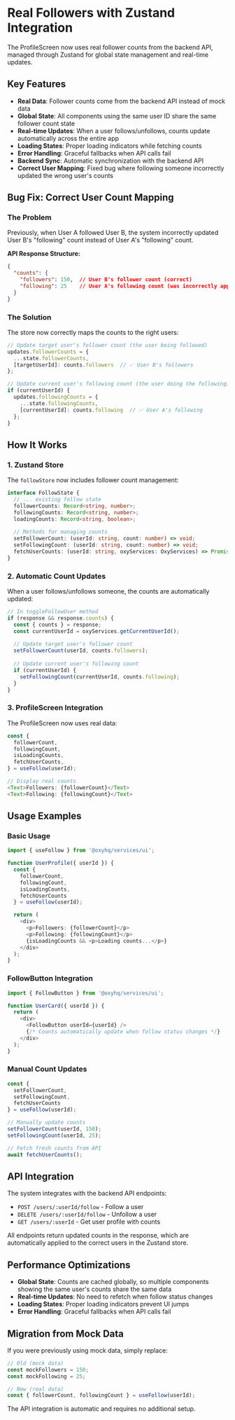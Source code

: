# Real Followers with Zustand Integration

The ProfileScreen now uses real follower counts from the backend API, managed through Zustand for global state management and real-time updates.

## Key Features

- **Real Data**: Follower counts come from the backend API instead of mock data
- **Global State**: All components using the same user ID share the same follower count state
- **Real-time Updates**: When a user follows/unfollows, counts update automatically across the entire app
- **Loading States**: Proper loading indicators while fetching counts
- **Error Handling**: Graceful fallbacks when API calls fail
- **Backend Sync**: Automatic synchronization with the backend API
- **Correct User Mapping**: Fixed bug where following someone incorrectly updated the wrong user's counts

## Bug Fix: Correct User Count Mapping

### The Problem
Previously, when User A followed User B, the system incorrectly updated User B's "following" count instead of User A's "following" count.

**API Response Structure:**
```json
{
  "counts": {
    "followers": 150,  // User B's follower count (correct)
    "following": 25    // User A's following count (was incorrectly applied to User B)
  }
}
```

### The Solution
The store now correctly maps the counts to the right users:

```typescript
// Update target user's follower count (the user being followed)
updates.followerCounts = { 
  ...state.followerCounts, 
  [targetUserId]: counts.followers  // ✅ User B's followers
};

// Update current user's following count (the user doing the following)
if (currentUserId) {
  updates.followingCounts = { 
    ...state.followingCounts, 
    [currentUserId]: counts.following  // ✅ User A's following
  };
}
```

## How It Works

### 1. Zustand Store
The `followStore` now includes follower count management:

```typescript
interface FollowState {
  // ... existing follow state
  followerCounts: Record<string, number>;
  followingCounts: Record<string, number>;
  loadingCounts: Record<string, boolean>;
  
  // Methods for managing counts
  setFollowerCount: (userId: string, count: number) => void;
  setFollowingCount: (userId: string, count: number) => void;
  fetchUserCounts: (userId: string, oxyServices: OxyServices) => Promise<void>;
}
```

### 2. Automatic Count Updates
When a user follows/unfollows someone, the counts are automatically updated:

```typescript
// In toggleFollowUser method
if (response && response.counts) {
  const { counts } = response;
  const currentUserId = oxyServices.getCurrentUserId();
  
  // Update target user's follower count
  setFollowerCount(userId, counts.followers);
  
  // Update current user's following count
  if (currentUserId) {
    setFollowingCount(currentUserId, counts.following);
  }
}
```

### 3. ProfileScreen Integration
The ProfileScreen now uses real data:

```typescript
const {
  followerCount,
  followingCount,
  isLoadingCounts,
  fetchUserCounts,
} = useFollow(userId);

// Display real counts
<Text>Followers: {followerCount}</Text>
<Text>Following: {followingCount}</Text>
```

## Usage Examples

### Basic Usage
```typescript
import { useFollow } from '@oxyhq/services/ui';

function UserProfile({ userId }) {
  const {
    followerCount,
    followingCount,
    isLoadingCounts,
    fetchUserCounts
  } = useFollow(userId);

  return (
    <div>
      <p>Followers: {followerCount}</p>
      <p>Following: {followingCount}</p>
      {isLoadingCounts && <p>Loading counts...</p>}
    </div>
  );
}
```

### FollowButton Integration
```typescript
import { FollowButton } from '@oxyhq/services/ui';

function UserCard({ userId }) {
  return (
    <div>
      <FollowButton userId={userId} />
      {/* Counts automatically update when follow status changes */}
    </div>
  );
}
```

### Manual Count Updates
```typescript
const {
  setFollowerCount,
  setFollowingCount,
  fetchUserCounts
} = useFollow(userId);

// Manually update counts
setFollowerCount(userId, 150);
setFollowingCount(userId, 25);

// Fetch fresh counts from API
await fetchUserCounts();
```

## API Integration

The system integrates with the backend API endpoints:

- `POST /users/:userId/follow` - Follow a user
- `DELETE /users/:userId/follow` - Unfollow a user
- `GET /users/:userId` - Get user profile with counts

All endpoints return updated counts in the response, which are automatically applied to the correct users in the Zustand store.

## Performance Optimizations

- **Global State**: Counts are cached globally, so multiple components showing the same user's counts share the same data
- **Real-time Updates**: No need to refetch when follow status changes
- **Loading States**: Proper loading indicators prevent UI jumps
- **Error Handling**: Graceful fallbacks when API calls fail

## Migration from Mock Data

If you were previously using mock data, simply replace:

```typescript
// Old (mock data)
const mockFollowers = 150;
const mockFollowing = 25;

// New (real data)
const { followerCount, followingCount } = useFollow(userId);
```

The API integration is automatic and requires no additional setup. 
